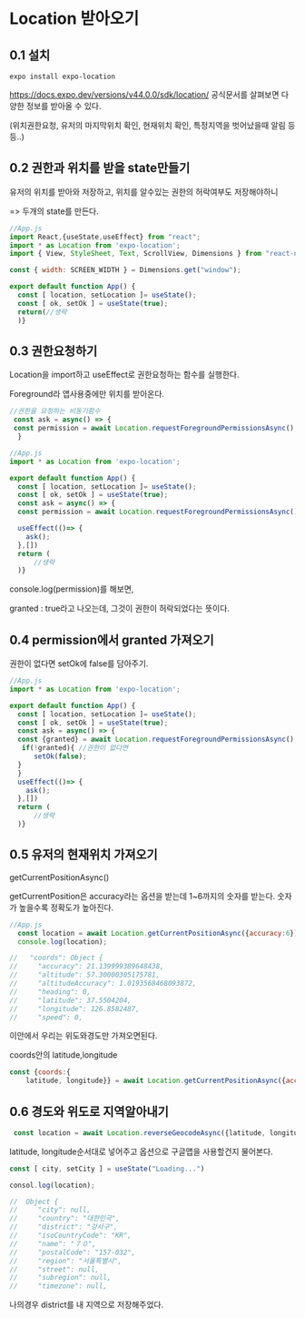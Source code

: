# Location 받아오기
## 0.1 설치
```node
expo install expo-location
```

https://docs.expo.dev/versions/v44.0.0/sdk/location/ 공식문서를 살펴보면 다양한 정보를 받아올 수 있다.

(위치권한요청, 유저의 마지막위치 확인, 현재위치 확인, 특정지역을 벗어났을때 알림 등등..)

## 0.2 권한과 위치를 받을 state만들기

유저의 위치를 받아와 저장하고, 위치를 알수있는 권한의 허락여부도 저장해야하니

=> 두개의 state를 만든다.
```js
//App.js
import React,{useState,useEffect} from "react";
import * as Location from 'expo-location';
import { View, StyleSheet, Text, ScrollView, Dimensions } from "react-native";

const { width: SCREEN_WIDTH } = Dimensions.get("window");

export default function App() {
  const [ location, setLocation ]= useState();
  const [ ok, setOk ] = useState(true);
  return(//생략
  )}
```

## 0.3 권한요청하기

Location을 import하고 useEffect로 권한요청하는 함수를 실행한다.

Foreground라 앱사용중에만 위치를 받아온다.
```js
//권한을 요청하는 비동기함수
 const ask = async() => {
 const permission = await Location.requestForegroundPermissionsAsync();
  }
```

```js
//App.js
import * as Location from 'expo-location';

export default function App() {
  const [ location, setLocation ]= useState();
  const [ ok, setOk ] = useState(true);
  const ask = async() => {
  const permission = await Location.requestForegroundPermissionsAsync();

  useEffect(()=> {
    ask();
  },[])
  return (
      //생략
  )}
```

console.log(permission)를 해보면,

granted : true라고 나오는데, 그것이 권한이 허락되었다는 뜻이다.

## 0.4 permission에서 granted 가져오기

권한이 없다면 setOk에 false를 담아주기.

```js
//App.js
import * as Location from 'expo-location';

export default function App() {
  const [ location, setLocation ]= useState();
  const [ ok, setOk ] = useState(true);
  const ask = async() => {
  const {granted} = await Location.requestForegroundPermissionsAsync();
   if(!granted){ //권한이 없다면
      setOk(false);
  }
  }
  useEffect(()=> {
    ask();
  },[])
  return (
      //생략
  )}
```


## 0.5 유저의 현재위치 가져오기

getCurrentPositionAsync()

getCurrentPosition은 accuracy라는 옵션을 받는데 1~6까지의 숫자를 받는다. 숫자가 높을수록 정확도가 높아진다.

```js
//App.js
  const location = await Location.getCurrentPositionAsync({accuracy:6})
  console.log(location);

//   "coords": Object {
//     "accuracy": 21.139999389648438,
//     "altitude": 57.30000305175781,
//     "altitudeAccuracy": 1.0193568468093872,
//     "heading": 0,
//     "latitude": 37.5504204,
//     "longitude": 126.8582487,
//     "speed": 0,
  ```

이안에서 우리는 위도와경도만 가져오면된다. 

coords안의 latitude,longitude
```js
const {coords:{
    latitude, longitude}} = await Location.getCurrentPositionAsync({accuracy:6})
```

## 0.6 경도와 위도로 지역알아내기

```js
 const location = await Location.reverseGeocodeAsync({latitude, longitude},{useGoogleMaps:false});
```
latitude, longitude순서대로 넣어주고
옵션으로 구글맵을 사용할건지 물어본다.

```js
const [ city, setCity ] = useState("Loading...")

consol.log(location);

//  Object {
//     "city": null,
//     "country": "대한민국",
//     "district": "강서구",
//     "isoCountryCode": "KR",
//     "name": "７０",
//     "postalCode": "157-032",
//     "region": "서울특별시",
//     "street": null,
//     "subregion": null,
//     "timezone": null,
```

나의경우 district를 내 지역으로 저장해주었다.